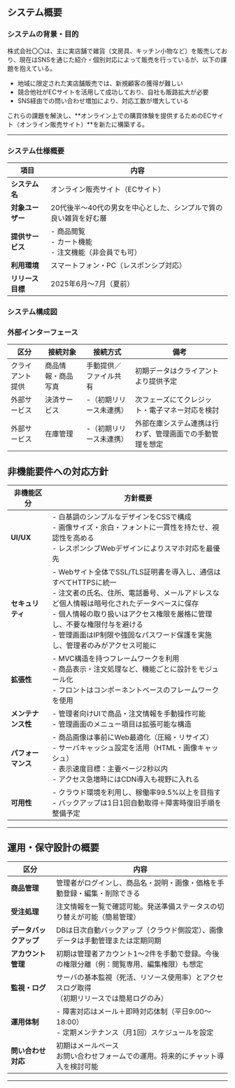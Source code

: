 ## システム概要

### システムの背景・目的
株式会社〇〇は、主に実店舗で雑貨（文房具、キッチン小物など）を販売しており、現在はSNSを通じた紹介・個別対応によって販売を行っているが、以下の課題を抱えている。

- 地域に限定された実店舗販売では、新規顧客の獲得が難しい
- 競合他社がECサイトを活用して成功しており、自社も販路拡大が必要
- SNS経由での問い合わせ増加により、対応工数が増大している

これらの課題を解決し、**オンライン上での購買体験を提供するためのECサイト（オンライン販売サイト）**を新たに構築する。

---


### システム仕様概要

| 項目             | 内容                                                                 |
|------------------|----------------------------------------------------------------------|
| **システム名**     | オンライン販売サイト（ECサイト）                                         |
| **対象ユーザー**   | 20代後半〜40代の男女を中心とした、シンプルで質の良い雑貨を好む層                   |
| **提供サービス**   | - 商品閲覧<br>- カート機能<br>- 注文機能（非会員でも可）                         |
| **利用環境**     | スマートフォン・PC（レスポンシブ対応）                                        |
| **リリース目標**   | 2025年6月〜7月（夏前）                                                   |

### システム構成図

### 外部インターフェース

| 区分       | 接続対象             | 接続方式         | 備考                                           |
|------------|----------------------|------------------|------------------------------------------------|
| クライアント提供 | 商品情報・商品写真      | 手動提供／ファイル共有 | 初期データはクライアントより提供予定                    |
| 外部サービス   | 決済サービス            | -（初期リリース未連携） | 次フェーズにてクレジット・電子マネー対応を検討             |
| 外部サービス   | 在庫管理  | -（初期リリース未連携） | 外部在庫システム連携は行わず、管理画面での手動管理を想定     |



## 非機能要件への対応方針

| 非機能区分 | 方針概要 |
|------------|----------|
| **UI/UX** | - 白基調のシンプルなデザインをCSSで構成<br>- 画像サイズ・余白・フォントに一貫性を持たせ、視認性を高める<br>- レスポンシブWebデザインによりスマホ対応を最優先 |
| **セキュリティ** | - Webサイト全体でSSL/TLS証明書を導入し、通信はすべてHTTPSに統一<br>- 注文者の氏名、住所、電話番号、メールアドレスなど個人情報は暗号化されたデータベースに保存<br>- 個人情報の取り扱いはアクセス権限を厳格に管理し、不要な権限付与を避ける<br>- 管理画面はIP制限や強固なパスワード保護を実施し、管理者のみがアクセス可能に |
| **拡張性** | - MVC構造を持つフレームワークを利用<br>- 商品表示・注文処理など、機能ごとに設計をモジュール化<br>- フロントはコンポーネントベースのフレームワークを使用 |
| **メンテナンス性** | - 管理者向けUIで商品・注文情報を手動操作可能<br>- 管理画面のメニュー項目は拡張可能な構造 |
| **パフォーマンス** | - 商品画像は事前にWeb最適化（圧縮・リサイズ）<br>- サーバキャッシュ設定を活用（HTML・画像キャッシュ）<br>- 表示速度目標：主要ページ2秒以内<br>- アクセス急増時にはCDN導入も視野に入れる |
| **可用性** | - クラウド環境を利用し、稼働率99.5%以上を目指す<br>- バックアップは1日1回自動取得＋障害時復旧手順を整備予定 |

---

## 運用・保守設計の概要

| 区分 | 内容 |
|------|------|
| **商品管理** | 管理者がログインし、商品名・説明・画像・価格を手動登録・編集・削除できる |
| **受注処理** | 注文情報を一覧で確認可能。発送準備ステータスの切り替えが可能（簡易管理） |
| **データバックアップ** | DBは日次自動バックアップ（クラウド側設定）、画像データは手動管理または定期同期 |
| **アカウント管理** | 初期は管理者アカウント1〜2件を手動で登録。今後の権限分離（例：閲覧専用、編集権限）も想定 |
| **監視・ログ** | サーバの基本監視（死活、リソース使用率）とアクセスログ取得<br>（初期リリースでは簡易ログのみ） |
| **運用体制** | - 障害対応はメール＋即時対応体制（平日9:00〜18:00）<br>- 定期メンテナンス（月1回）スケジュールを設定 |
| **問い合わせ対応** | 初期はメールベース<br>お問い合わせフォームでの運用。将来的にチャット導入を検討可能 |

---